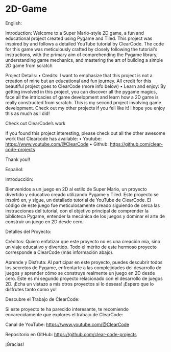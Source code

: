 # 2D-Game
English:

Introduction:
Welcome to a Super Mario-style 2D game, a fun and educational project created using Pygame and Tiled. This project was inspired by and follows a detailed YouTube tutorial by ClearCode. The code for this game was meticulously crafted by closely following the tutorial's instructions, with the primary aim of comprehending the Pygame library, understanding game mechanics, and mastering the art of building a simple 2D game from scratch

Project Details: 
•	Credits: I want to emphasize that this project is not a creation of mine but an educational  and fun journey. All credit for this beautiful project goes to ClearCode (more info below)
•	Learn and enjoy: By getting involved in this project, you can discover all the pygame magics, face all the intricacies of game development and learn how a 2D game is really constructed from scratch. This is my second project involving game development. Check out my other projects if you fell like it! I hope you enjoy this as much as I did!

Check out ClearCode’s work

If you found this project interesting, please check out all the other awesome work that Clearcode has available:
•	Youtube: https://www.youtube.com/@ClearCode 
•	Github: https://github.com/clear-code-projects

Thank you!!

Español:

Introducción:

Bienvenidos a un juego en 2D al estilo de Super Mario, un proyecto divertido y educativo creado utilizando Pygame y Tiled. Este proyecto se inspiró en, y sigue, un detallado tutorial de YouTube de ClearCode. El código de este juego fue meticulosamente creado siguiendo de cerca las instrucciones del tutorial, con el objetivo principal de comprender la biblioteca Pygame, entender la mecánica de los juegos y dominar el arte de construir un juego en 2D desde cero.

Detalles del Proyecto:

Créditos: Quiero enfatizar que este proyecto no es una creación mía, sino un viaje educativo y divertido. Todo el mérito de este hermoso proyecto corresponde a ClearCode (más información abajo).

Aprende y Disfruta: Al participar en este proyecto, puedes descubrir todos los secretos de Pygame, enfrentarte a las complejidades del desarrollo de juegos y aprender cómo se construye realmente un juego en 2D desde cero. Este es mi segundo proyecto relacionado con el desarrollo de juegos 2D. ¡Echa un vistazo a mis otros proyectos si lo deseas! ¡Espero que lo disfrutes tanto como yo!

Descubre el Trabajo de ClearCode:

Si este proyecto te ha parecido interesante, te recomiendo encarecidamente que explores el trabajo de ClearCode:

Canal de YouTube: https://www.youtube.com/@ClearCode 

Repositorio en GitHub: https://github.com/clear-code-projects

¡Gracias!
